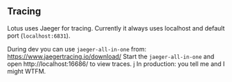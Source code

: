 ## Tracing

Lotus uses Jaeger for tracing. Currently it always uses
localhost and default port (`localhost:6831`).

During dev you can use `jaeger-all-in-one` from: https://www.jaegertracing.io/download/
Start the `jaeger-all-in-one` and open http://localhost:16686/ to view traces.
j
In production: you tell me and I might WTFM.
